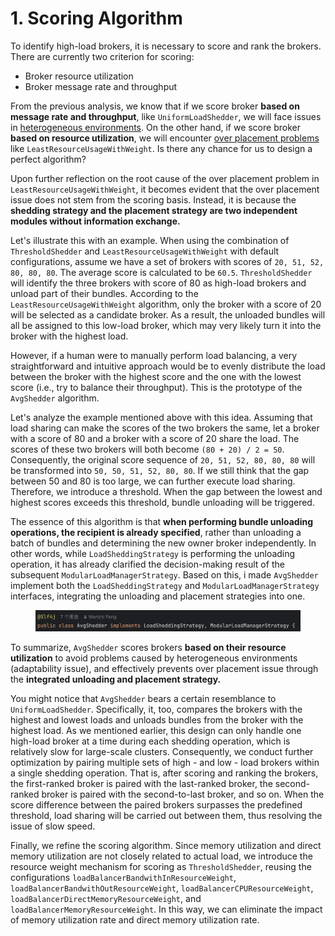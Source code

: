 # 1. Scoring Algorithm

To identify high-load brokers, it is necessary to score and rank the brokers. There are currently two criterion for scoring:

* Broker resource utilization
* Broker message rate and throughput

&#x20;

From the previous analysis, we know that if we score broker **based on message rate and throughput**, like `UniformLoadShedder`, we will face issues in [heterogeneous environments](../chapter-2-load-balancing-algorithm-principles-and-analysis-load-shedding-strategy/3.-uniformloadshedder.md#id-3.3-evaluation). On the other hand, if we score broker **based on resource utilization**, we will encounter [over placement problems](../chapter-3-load-balancing-algorithm-principles-and-analysis-placement-strategy/1.-leastlongtermmessagerate.md#id-1.2-over-placement-issue) like `LeastResourceUsageWithWeight`. Is there any chance for us to design a perfect algorithm?

&#x20;

Upon further reflection on the root cause of the over placement problem in `LeastResourceUsageWithWeight`, it becomes evident that the over placement issue does not stem from the scoring basis. Instead, it is because the **shedding strategy and the placement strategy are two independent modules without information exchange.**&#x20;



Let's illustrate this with an example. When using the combination of `ThresholdShedder` and `LeastResourceUsageWithWeight` with default configurations, assume we have a set of brokers with scores of `20, 51, 52, 80, 80, 80`. The average score is calculated to be `60.5`. `ThresholdShedder` will identify the three brokers with score of 80 as high-load brokers and unload part of their bundles. According to the `LeastResourceUsageWithWeight` algorithm, only the broker with a score of 20 will be selected as a candidate broker. As a result, the unloaded bundles will all be assigned to this low-load broker, which may very likely turn it into the broker with the highest load.



However, if a human were to manually perform load balancing, a very straightforward and intuitive approach would be to evenly distribute the load between the broker with the highest score and the one with the lowest score (i.e., try to balance their throughput). This is the prototype of the `AvgShedder` algorithm.

Let's analyze the example mentioned above with this idea. Assuming that load sharing can make the scores of the two brokers the same, let a broker with a score of 80 and a broker with a score of 20 share the load. The scores of these two brokers will both become `(80 + 20) / 2 = 50`. Consequently, the original score sequence of `20, 51, 52, 80, 80, 80` will be transformed into `50, 50, 51, 52, 80, 80`. If we still think that the gap between 50 and 80 is too large, we can further execute load sharing. Therefore, we introduce a threshold. When the gap between the lowest and highest scores exceeds this threshold, bundle unloading will be triggered.&#x20;

The essence of this algorithm is that **when performing bundle unloading operations, the recipient is already specified**, rather than unloading a batch of bundles and determining the new owner  broker independently. In other words, while `LoadSheddingStrategy` is performing the unloading operation, it has already clarified the decision-making result of the subsequent `ModularLoadManagerStrategy`. Based on this, i made `AvgShedder` implement both the `LoadSheddingStrategy` and `ModularLoadManagerStrategy` interfaces, integrating the unloading and placement strategies into one.

<figure><img src="../.gitbook/assets/image.png" alt=""><figcaption></figcaption></figure>

To summarize, `AvgShedder` scores brokers **based on their resource utilization** to avoid problems caused by heterogeneous environments (adaptability issue), and effectively prevents over placement issue through the **integrated unloading and placement strategy.**





You might notice that `AvgShedder` bears a certain resemblance to `UniformLoadShedder`. 
Specifically, it, too, compares the brokers with the highest and lowest loads and unloads bundles from the broker with the highest load. 
As we mentioned earlier, this design can only handle one high-load broker at a time during each shedding operation,
which is relatively slow for large-scale clusters. Consequently, we conduct further optimization by pairing multiple sets of high - and low - load brokers within a single shedding operation.
That is, after scoring and ranking the brokers, the first-ranked broker is paired with the last-ranked broker, the second-ranked broker is paired with the second-to-last broker, and so on.
When the score difference between the paired brokers surpasses the predefined threshold, load sharing will be carried out between them, 
thus resolving the issue of slow speed.

Finally, we refine the scoring algorithm. Since memory utilization and direct memory utilization are not closely related to actual load, 
we introduce the resource weight mechanism for scoring as `ThresholdShedder`, reusing the configurations `loadBalancerBandwithInResourceWeight`,
`loadBalancerBandwithOutResourceWeight`, `loadBalancerCPUResourceWeight`, `loadBalancerDirectMemoryResourceWeight`, and `loadBalancerMemoryResourceWeight`.
In this way, we can eliminate the impact of memory utilization rate and direct memory utilization rate.



